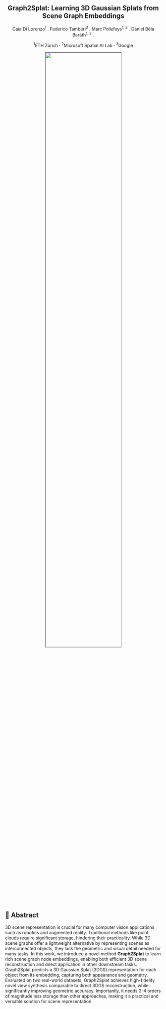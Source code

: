<p align="center">
  <h2 align="center"> Graph2Splat: Learning 3D Gaussian Splats from Scene Graph Embeddings </h2>
    <p align="center">
    <a>Gaia Di Lorenzo</a><sup>1</sup>
    .
    <a>Federico Tamberi</a><sup>3</sup>
    .
    <a>Marc Pollefeys</a><sup>1, 2</sup>
    .
    <a>Dániel Béla Baráth</a><sup>1, 3</sup>
    .
  </p>
  <p align="center">
    <sup>1</sup>ETH Zürich · <sup>2</sup>Microsoft Spatial AI Lab · <sup>3</sup>Google
  </p>
</p>

<p align="center">
  <a href="">
    <img src="assets/teaser.png" width="70%">
  </a>
</p>

## 📃 Abstract

3D scene representation is crucial for many computer vision applications such as robotics and augmented reality. Traditional methods like point clouds require significant storage, hindering their practicality. While 3D scene graphs offer a lightweight alternative by representing scenes as interconnected objects, they lack the geometric and visual detail needed for many tasks.
In this work, we introduce a novel method **Graph2Splat** to learn rich scene graph node embeddings, enabling both efficient 3D scene reconstruction and direct application in other downstream tasks. Graph2Splat predicts a 3D Gaussian Splat (3DGS) representation for each object from its embedding, capturing both appearance and geometry.
Evaluated on two real-world datasets, Graph2Splat achieves high-fidelity novel view synthesis comparable to direct 3DGS reconstruction, while significantly improving geometric accuracy.
Importantly, it needs 3-4 orders of magnitude less storage than other approaches, making it a practical and versatile solution for scene representation.

